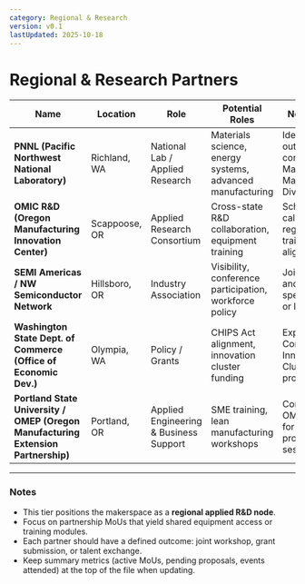 ```yaml
---
category: Regional & Research
version: v0.1
lastUpdated: 2025-10-18
---
```


# Regional & Research Partners

| Name | Location | Role | Potential Roles | Next Action | Priority |
|------|-----------|------|-----------------|--------------|-----------|
| **PNNL (Pacific Northwest National Laboratory)** | Richland, WA | National Lab / Applied Research | Materials science, energy systems, advanced manufacturing | Identify outreach contact in Materials & Manufacturing Division | 🔴 High |
| **OMIC R&D (Oregon Manufacturing Innovation Center)** | Scappoose, OR | Applied Research Consortium | Cross-state R&D collaboration, equipment training | Schedule intro call to discuss regional training alignment | 🔴 High |
| **SEMI Americas / NW Semiconductor Network** | Hillsboro, OR | Industry Association | Visibility, conference participation, workforce policy | Join network and request speaking slot or listing | 🟠 Medium |
| **Washington State Dept. of Commerce (Office of Economic Dev.)** | Olympia, WA | Policy / Grants | CHIPS Act alignment, innovation cluster funding | Explore Commerce Innovation Cluster program | 🟠 Medium |
| **Portland State University / OMEP (Oregon Manufacturing Extension Partnership)** | Portland, OR | Applied Engineering & Business Support | SME training, lean manufacturing workshops | Connect with OMEP director for cross-program session | 🟢 Low |

---

### Notes
- This tier positions the makerspace as a **regional applied R&D node**.  
- Focus on partnership MoUs that yield shared equipment access or training modules.  
- Each partner should have a defined outcome: joint workshop, grant submission, or talent exchange.  
- Keep summary metrics (active MoUs, pending proposals, events attended) at the top of the file when updating.
